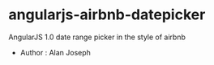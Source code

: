 angularjs-airbnb-datepicker
===================
AngularJS 1.0 date range picker in the style of airbnb
- Author : Alan Joseph
